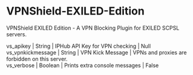 # VPNShield-EXILED-Edition
VPNShield EXILED Edition - A VPN Blocking Plugin for EXILED SCPSL servers.

vs_apikey         | String    | IPHub API Key for VPN checking | Null<br>
vs_vpnkickmessage | String    | VPN Kick Message               | VPNs and proxies are forbidden on this server.<br>
vs_verbose        | Boolean   | Prints extra console messages  | False<br>
